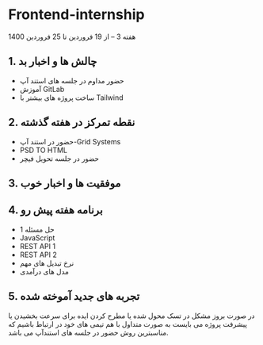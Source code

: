 # Frontend-internship

هفته  3 – از 19 فروردین  تا 25 فروردین 1400

## 1. چالش ها و اخبار بد

* حضور مداوم در جلسه های استند آپ 
* آموزش GitLab 
* ساخت پروژه های بیشتر با Tailwind 


## 2. نقطه تمرکز در هفته گذشته 


* حضور در استند آپ-Grid Systems 
 * PSD TO HTML  
 * حضور در جلسه تحویل فیچر


## 3. موفقیت ها و اخبار خوب



## 4. برنامه هفته پیش رو


* حل مسئله 1 
* JavaScript 
* REST API 1 
* REST API 2 
* نرخ تبدیل های مهم 
*  مدل های درآمدی 


## 5. تجربه های جدید آموخته شده

در صورت بروز مشکل در تسک محول شده یا مطرح کردن ایده برای سرعت بخشیدن یا پیشرفت پروژه می بایست به صورت متداول با هم تیمی های خود در ارتباط باشیم که مناسبترین روش حضور در جلسه های استندآپ می باشد.

